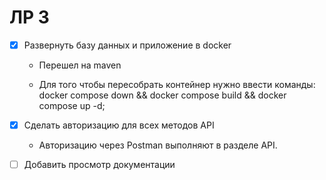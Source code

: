 # ЛР 3

- [x] Развернуть базу данных и приложение в docker
  - Перешел на maven 

  - Для того чтобы пересобрать контейнер нужно ввести команды: docker compose down && docker compose build && docker compose up -d;   

- [x] Сделать авторизацию для всех методов API
  - Авторизацию через Postman выполняют в разделе API.

- [ ] Добавить просмотр документации 